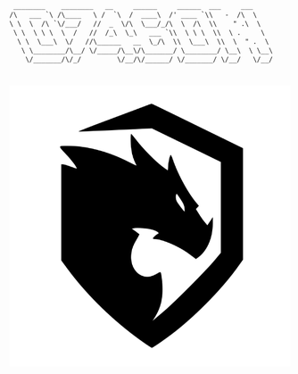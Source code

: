 ```

 ________    ________   __     ______     ______  ___     ___
/\   ___ `\ /\____   \ /  `\  /  ____\  /' ____ `\\   -  /\  \
\ \  \  /\ `\/___/   //  _  \/\  \___/_/\  \  /\  \\    " .\  \
 \ \  \ \ \  \  /   //  /_\  \_\   ___ `\\  \ \ \  \\  \ .     \
  \ \  \___\  \/   //\______   __  \_/\  \\  \___\  \\  \  " .  \
   \ \________/\__/ \/_____/\__\/\_______/ \________/ \__\  \ \__\
    \/_______/\/_/         \/__/\/______/ \/_______/ \/__/   \/__/

```

<h1 align="center" width="100%"><img src="assets/images/logo_2022.07.25.svg" /></h1>


<!--

Tutorial:
 https://victorscholz.medium.com/hosting-a-json-api-on-github-pages-47b402f72603

Fake data generator
https://omatsuri.app/fake-data-generator

Superhero JSON
https://akabab.github.io/superhero-api/api/

-->
<!--
**dragontheory/dragontheory** is a ✨ _special_ ✨ repository because its `README.md` (this file) appears on your GitHub profile.

Here are some ideas to get you started:

### D7460N 👋
- 🔭 I’m currently working on ...
- 🌱 I’m currently learning ...
- 👯 I’m looking to collaborate on ...
- 🤔 I’m looking for help with ...
- 💬 Ask me about ...
- 📫 How to reach me: ...
- 😄 Pronouns: ...
- ⚡ Fun fact: ...
-->
